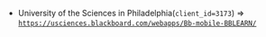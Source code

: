 - University of the Sciences in Philadelphia(`client_id=3173`) => [`https://usciences.blackboard.com/webapps/Bb-mobile-BBLEARN/`](https://usciences.blackboard.com/webapps/Bb-mobile-BBLEARN/)

